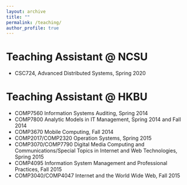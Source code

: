 ```yaml
---
layout: archive
title: ""
permalink: /teaching/
author_profile: true
---
```


Teaching Assistant @ NCSU
======
* CSC724, Advanced Distributed Systems, Spring 2020

Teaching Assistant @ HKBU
======
* COMP7560 Information Systems Auditing, Spring 2014
* COMP7800 Analytic Models in IT Management, Spring 2014 and Fall 2014
* COMP3670 Mobile Computing, Fall 2014
* COMP2017/COMP2320 Operation Systems, Spring 2015
* COMP3070/COMP7790 Digital Media Computing and Communications/Special Topics in Internet and Web Technologies, Spring 2015
* COMP4095 Information System Management and Professional Practices, Fall 2015
* COMP3040/COMP4047 Internet and the World Wide Web, Fall 2015

